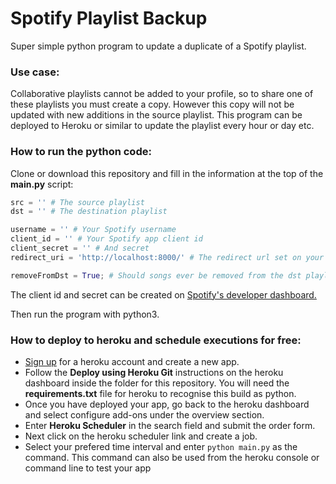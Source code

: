 # Spotify Playlist Backup

Super simple python program to update a duplicate of a Spotify playlist.

### Use case:

Collaborative playlists cannot be added to your profile, so to share one of these playlists you must create a copy. However this copy will not be updated with new additions in the source playlist. This program can be deployed to Heroku or similar to update the playlist every hour or day etc.

### How to run the python code:

Clone or download this repository and fill in the information at the top of the **main.py** script:

````python
src = '' # The source playlist
dst = '' # The destination playlist

username = '' # Your Spotify username
client_id = '' # Your Spotify app client id 
client_secret = '' # And secret
redirect_uri = 'http://localhost:8000/' # The redirect url set on your Spotify app, must be identical!

removeFromDst = True; # Should songs ever be removed from the dst playlist if they are removed from the source. If true songs will be removed - mirror
````

The client id and secret can be created on [Spotify's developer dashboard.](https://developer.spotify.com/dashboard/)

Then run the program with python3.

### How to deploy to heroku and schedule executions for free:

* [Sign up](https://signup.heroku.com/login) for a heroku account and create a new app. 
* Follow the **Deploy using Heroku Git** instructions on the heroku dashboard inside the folder for this repository. You will need the **requirements.txt** file for heroku to recognise this build as python. 
* Once you have deployed your app, go back to the heroku dashboard and select configure add-ons under the overview section. 
* Enter **Heroku Scheduler** in the search field and submit the order form. 
* Next click on the heroku scheduler link and create a job. 
* Select your prefered time interval and enter ````python main.py```` as the command. This command can also be used from the heroku console or command line to test your app

